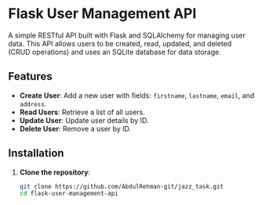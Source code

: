 # Flask User Management API

A simple RESTful API built with Flask and SQLAlchemy for managing user data. This API allows users to be created, read, updated, and deleted (CRUD operations) and uses an SQLite database for data storage.

## Features

- **Create User**: Add a new user with fields: `firstname`, `lastname`, `email`, and `address`.
- **Read Users**: Retrieve a list of all users.
- **Update User**: Update user details by ID.
- **Delete User**: Remove a user by ID.

## Installation

1. **Clone the repository**:
   ```bash
   git clone https://github.com/AbdulRehman-git/jazz_task.git
   cd flask-user-management-api
